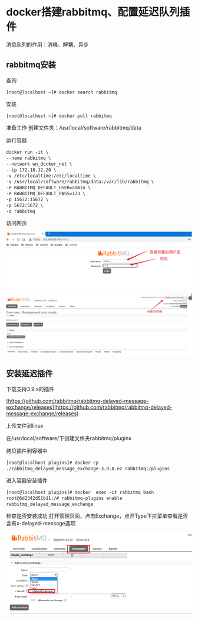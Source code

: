 # docker搭建rabbitmq、配置延迟队列插件

消息队列的作用：消峰、解耦、异步

## rabbitmq安装

查询

```shell
[root@localhost ~]# docker search rabbitmq
```

安装

```shell
[root@localhost ~]# docker pull rabbitmq
```

准备工作
创建文件夹：/usr/local/software/rabbitmq/data

运行容器

```shell
docker run -it \
--name rabbitmq \
--network wn_docker_net \
--ip 172.18.12.20 \
-v /etc/localtime:/etc/localtime \
-v /usr/local/software/rabbitmq/data:/var/lib/rabbitmq \
-e RABBITMQ_DEFAULT_USER=admin \
-e RABBITMQ_DEFAULT_PASS=123 \
-p 15672:15672 \
-p 5672:5672 \
-d rabbitmq
```

访问网页

![202312032014761.png](https://github.com/DecZeroTwo/blogimage/blob/main/images/202312032014761.png?raw=true)

![分类/rabbitmq/rabbitmq_2.png  0 → 100644](https://raw.githubusercontent.com/DecZeroTwo/blogimage/main/images/202312032016157.png)

## 安装延迟插件

下载支持3.9.x的插件

[https://github.com/rabbitmq/rabbitmq-delayed-message-exchange/releases](https://github.com/rabbitmq/rabbitmq-delayed-message-exchange/releases)

上传文件到linux

在/usr/local/software/下创建文件夹rabbitmq/plugins

拷贝插件到容器中

```shell
[root@localhost plugins]# docker cp ./rabbitmq_delayed_message_exchange-3.9.0.ez rabbitmq:/plugins
```

进入容器安装插件

```shell
[root@localhost plugins]# docker  exec -it rabbitmq bash
root@6d2342d51b11:/# rabbitmq-plugins enable rabbitmq_delayed_message_exchange
```

检查是否安装成功
打开管理页面，点击Exchange，点开Type下拉菜单查看是否含有x-delayed-message选项

![分类/rabbitmq/rabbitmq_3.png  0 → 100644](https://raw.githubusercontent.com/DecZeroTwo/blogimage/main/images/202312032021790.png)